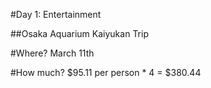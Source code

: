 #Day 1: Entertainment

##Osaka Aquarium Kaiyukan Trip

#Where?
March 11th

#How much?
$95.11 per person * 4 = $380.44